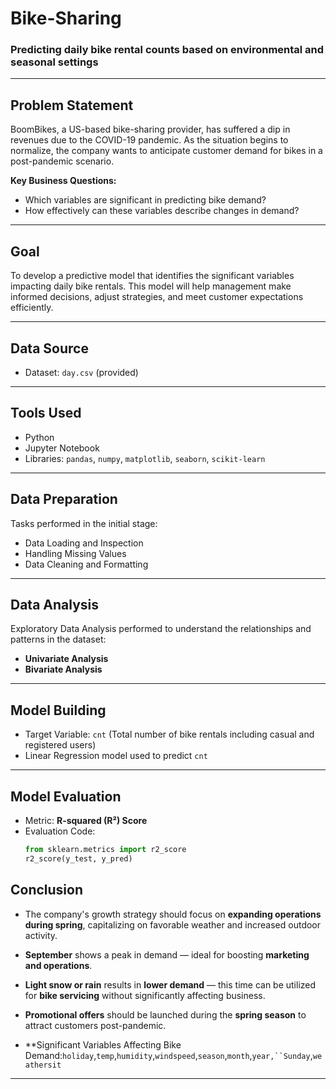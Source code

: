 # Bike-Sharing

### Predicting daily bike rental counts based on environmental and seasonal settings

---

## Problem Statement

BoomBikes, a US-based bike-sharing provider, has suffered a dip in revenues due to the COVID-19 pandemic. As the situation begins to normalize, the company wants to anticipate customer demand for bikes in a post-pandemic scenario.

**Key Business Questions:**
- Which variables are significant in predicting bike demand?
- How effectively can these variables describe changes in demand?

---

## Goal

To develop a predictive model that identifies the significant variables impacting daily bike rentals. This model will help management make informed decisions, adjust strategies, and meet customer expectations efficiently.

---

## Data Source

- Dataset: `day.csv` (provided)

---

## Tools Used

- Python  
- Jupyter Notebook  
- Libraries: `pandas`, `numpy`, `matplotlib`, `seaborn`, `scikit-learn`

---

## Data Preparation

Tasks performed in the initial stage:

- Data Loading and Inspection  
- Handling Missing Values  
- Data Cleaning and Formatting  

---

## Data Analysis

Exploratory Data Analysis performed to understand the relationships and patterns in the dataset:

- **Univariate Analysis**  
- **Bivariate Analysis**  

---

## Model Building

- Target Variable: `cnt` (Total number of bike rentals including casual and registered users)  
- Linear Regression model used to predict `cnt`  

---

## Model Evaluation

- Metric: **R-squared (R²) Score**  
- Evaluation Code:
  ```python
  from sklearn.metrics import r2_score
  r2_score(y_test, y_pred)
## Conclusion

- The company's growth strategy should focus on **expanding operations during spring**, capitalizing on favorable weather and increased outdoor activity.

- **September** shows a peak in demand — ideal for boosting **marketing and operations**.

- **Light snow or rain** results in **lower demand** — this time can be utilized for **bike servicing** without significantly affecting business.

- **Promotional offers** should be launched during the **spring season** to attract customers post-pandemic.

- **Significant Variables Affecting Bike Demand:`holiday`,`temp`,`humidity`,`windspeed`,`season`,`month`,`year,``Sunday`,`weathersit`

---